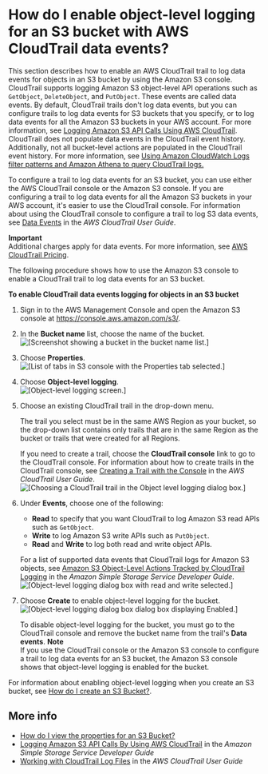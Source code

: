 # How do I enable object\-level logging for an S3 bucket with AWS CloudTrail data events?<a name="enable-cloudtrail-events"></a>

This section describes how to enable an AWS CloudTrail trail to log data events for objects in an S3 bucket by using the Amazon S3 console\. CloudTrail supports logging Amazon S3 object\-level API operations such as `GetObject`, `DeleteObject`, and `PutObject`\. These events are called data events\. By default, CloudTrail trails don't log data events, but you can configure trails to log data events for S3 buckets that you specify, or to log data events for all the Amazon S3 buckets in your AWS account\. For more information, see [ Logging Amazon S3 API Calls Using AWS CloudTrail](https://docs.aws.amazon.com/AmazonS3/latest/dev/cloudtrail-logging)\. CloudTrail does not populate data events in the CloudTrail event history\. Additionally, not all bucket\-level actions are populated in the CloudTrail event history\. For more information, see [Using Amazon CloudWatch Logs filter patterns and Amazon Athena to query CloudTrail logs\. ](https://aws.amazon.com/premiumsupport/knowledge-center/find-cloudtrail-object-level-events/)

To configure a trail to log data events for an S3 bucket, you can use either the AWS CloudTrail console or the Amazon S3 console\. If you are configuring a trail to log data events for all the Amazon S3 buckets in your AWS account, it's easier to use the CloudTrail console\. For information about using the CloudTrail console to configure a trail to log S3 data events, see [ Data Events](https://docs.aws.amazon.com/awscloudtrail/latest/userguide/logging-management-and-data-events-with-cloudtrail.html#logging-data-events) in the *AWS CloudTrail User Guide*\. 

**Important**  
Additional charges apply for data events\. For more information, see [AWS CloudTrail Pricing](https://aws.amazon.com/cloudtrail/pricing/)\. 

The following procedure shows how to use the Amazon S3 console to enable a CloudTrail trail to log data events for an S3 bucket\.

**To enable CloudTrail data events logging for objects in an S3 bucket**

1. Sign in to the AWS Management Console and open the Amazon S3 console at [https://console\.aws\.amazon\.com/s3/](https://console.aws.amazon.com/s3/)\.

1. In the **Bucket name** list, choose the name of the bucket\.  
![\[Screenshot showing a bucket in the bucket name list.\]](http://docs.aws.amazon.com/AmazonS3/latest/user-guide/images/choose-bucket-name.png)

1. Choose **Properties**\.  
![\[List of tabs in S3 console with the Properties tab selected.\]](http://docs.aws.amazon.com/AmazonS3/latest/user-guide/images/choose-properties-tab.png)

1. Choose **Object\-level logging**\.  
![\[Object-level logging screen.\]](http://docs.aws.amazon.com/AmazonS3/latest/user-guide/images/object-level-logging-box.png)

1. Choose an existing CloudTrail trail in the drop\-down menu\. 

   The trail you select must be in the same AWS Region as your bucket, so the drop\-down list contains only trails that are in the same Region as the bucket or trails that were created for all Regions\. 

   If you need to create a trail, choose the **CloudTrail console** link to go to the CloudTrail console\. For information about how to create trails in the CloudTrail console, see [ Creating a Trail with the Console](https://docs.aws.amazon.com/awscloudtrail/latest/userguide/cloudtrail-create-and-update-a-trail-by-using-the-console.html) in the *AWS CloudTrail User Guide*\.   
![\[Choosing a CloudTrail trail in the Object level logging dialog box.\]](http://docs.aws.amazon.com/AmazonS3/latest/user-guide/images/add-cloudtrail.png)

1. Under **Events**, choose one of the following:
   + **Read** to specify that you want CloudTrail to log Amazon S3 read APIs such as `GetObject`\. 
   + **Write** to log Amazon S3 write APIs such as `PutObject`\. 
   + **Read** and **Write** to log both read and write object APIs\.

   For a list of supported data events that CloudTrail logs for Amazon S3 objects, see [ Amazon S3 Object\-Level Actions Tracked by CloudTrail Logging](https://docs.aws.amazon.com/AmazonS3/latest/dev/cloudtrail-logging.html#cloudtrail-object-level-tracking) in the *Amazon Simple Storage Service Developer Guide*\.   
![\[Object-level logging dialog box with read and write selected.\]](http://docs.aws.amazon.com/AmazonS3/latest/user-guide/images/select-cloudtrail-events.png)

1. Choose **Create** to enable object\-level logging for the bucket\.  
![\[Object-level logging dialog box dialog box displaying Enabled.\]](http://docs.aws.amazon.com/AmazonS3/latest/user-guide/images/cloudtrail-events-enabled.png)

   To disable object\-level logging for the bucket, you must go to the CloudTrail console and remove the bucket name from the trail's **Data events**\.
**Note**  
If you use the CloudTrail console or the Amazon S3 console to configure a trail to log data events for an S3 bucket, the Amazon S3 console shows that object\-level logging is enabled for the bucket\. 

For information about enabling object\-level logging when you create an S3 bucket, see [How do I create an S3 Bucket?](create-bucket.md)\.

## More info<a name="enable-cloudtrail-events-moreinfo"></a>
+ [How do I view the properties for an S3 Bucket?](view-bucket-properties.md)
+ [ Logging Amazon S3 API Calls By Using AWS CloudTrail](https://docs.aws.amazon.com/AmazonS3/latest/dev/cloudtrail-logging.html) in the *Amazon Simple Storage Service Developer Guide* 
+ [ Working with CloudTrail Log Files](https://docs.aws.amazon.com/awscloudtrail/latest/userguide/cloudtrail-working-with-log-files.html) in the *AWS CloudTrail User Guide*